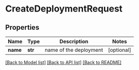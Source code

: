 # CreateDeploymentRequest

## Properties
Name | Type | Description | Notes
------------ | ------------- | ------------- | -------------
**name** | **str** | name of the deployment | [optional] 

[[Back to Model list]](../README.md#documentation-for-models) [[Back to API list]](../README.md#documentation-for-api-endpoints) [[Back to README]](../README.md)


